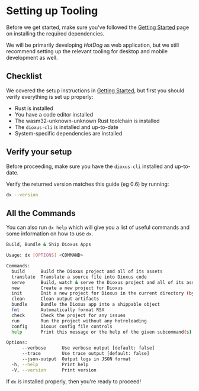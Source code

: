 # Setting up Tooling

Before we get started, make sure you've followed the [Getting Started](../getting_started/index.md) page on installing the required dependencies.

We will be primarily developing *HotDog* as web application, but we still recommend setting up the relevant tooling for desktop and mobile development as well.

## Checklist

We covered the setup instructions in [Getting Started](../getting_started/index.md), but first you should verify everything is set up properly:

- Rust is installed
- You have a code editor installed
- The wasm32-unknown-unknown Rust toolchain is installed
- The `dioxus-cli` is installed and up-to-date
- System-specific dependencies are installed

## Verify your setup

Before proceeding, make sure you have the `dioxus-cli` installed and up-to-date.

Verify the returned version matches this guide (eg 0.6) by running:

```sh
dx --version
```

## All the Commands

You can also run `dx help` which will give you a list of useful commands and some information on how to use `dx`.

```sh
Build, Bundle & Ship Dioxus Apps

Usage: dx [OPTIONS] <COMMAND>

Commands:
  build      Build the Dioxus project and all of its assets
  translate  Translate a source file into Dioxus code
  serve      Build, watch & serve the Dioxus project and all of its assets
  new        Create a new project for Dioxus
  init       Init a new project for Dioxus in the current directory (by default). Will attempt to keep your project in a good state
  clean      Clean output artifacts
  bundle     Bundle the Dioxus app into a shippable object
  fmt        Automatically format RSX
  check      Check the project for any issues
  run        Run the project without any hotreloading
  config     Dioxus config file controls
  help       Print this message or the help of the given subcommand(s)

Options:
      --verbose      Use verbose output [default: false]
      --trace        Use trace output [default: false]
      --json-output  Output logs in JSON format
  -h, --help         Print help
  -V, --version      Print version
```

If `dx` is installed properly, then you're ready to proceed!
